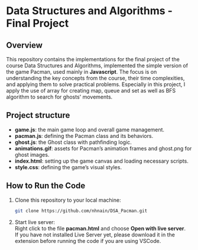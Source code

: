 
# Data Structures and Algorithms - Final Project

## Overview

This repository contains the implementations for the final project of the course Data Structures and Algorithms, implemented the simple version of the game Pacman, used mainly in **Javascript**. The focus is on understanding the key concepts from the course, their time complexities, and applying them to solve practical problems. Especially in this project, I apply the use of array for creating map, queue and set as well as BFS algorithm to search for ghosts' movements. 

## Project structure
   - **game.js**: the main game loop and overall game management.  
   - **pacman.js**: defining the Pacman class and its behaviors.  
   - **ghost.js**: the Ghost class with pathfinding logic.  
   - **animations.gif**: assets for Pacman’s animation frames and ghost.png for ghost images.  
   - **index.html**: setting up the game canvas and loading necessary scripts.  
   - **style.css**: defining the game’s visual styles.  

## How to Run the Code

1. Clone this repository to your local machine:
   ```bash
   git clone https://github.com/nhnain/DSA_Pacman.git
   ```
2. Start live server:  
  Right click to the file **pacman.html** and choose **Open with live server**.  
  If you have not installed Live Server yet, please download it in the extension before running the code if you are using VSCode.
